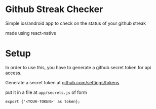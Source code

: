 # Github Streak Checker

Simple ios/android app to check on the status of your github streak

made using react-native


# Setup

In order to use this, you have to generate a github secret token for api access.

Generate a secret token at [github.com/settings/tokens](https://github.com/settings/tokens)

put it in a file at `app/secrets.js` of form

    export {'<YOUR-TOKEN>' as token};


